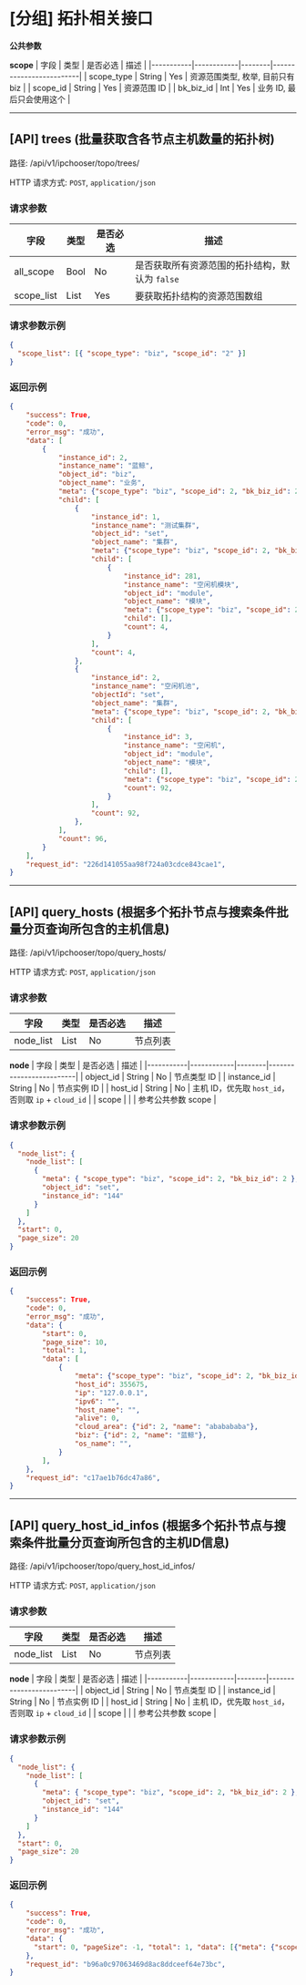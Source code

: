 # [分组] 拓扑相关接口

**公共参数**

**scope**
| 字段 | 类型 | 是否必选 | 描述 |
|-----------|------------|--------|-------------------------|
| scope_type | String | Yes | 资源范围类型, 枚举, 目前只有 biz |
| scope_id | String | Yes | 资源范围 ID |
| bk_biz_id | Int | Yes | 业务 ID, 最后只会使用这个 |

<hr>

## [API] trees (批量获取含各节点主机数量的拓扑树)

路径: /api/v1/ipchooser/topo/trees/

HTTP 请求方式: `POST`, `application/json`

### 请求参数

| 字段       | 类型 | 是否必选 | 描述                                           |
| ---------- | ---- |------| ---------------------------------------------- |
| all_scope  | Bool | No   | 是否获取所有资源范围的拓扑结构，默认为 `false` |
| scope_list | List | Yes  | 要获取拓扑结构的资源范围数组                   |

### 请求参数示例

```json
{
  "scope_list": [{ "scope_type": "biz", "scope_id": "2" }]
}
```

### 返回示例

```json
{
    "success": True,
    "code": 0,
    "error_msg": "成功",
    "data": [
        {
            "instance_id": 2,
            "instance_name": "蓝鲸",
            "object_id": "biz",
            "object_name": "业务",
            "meta": {"scope_type": "biz", "scope_id": 2, "bk_biz_id": 2},
            "child": [
                {
                    "instance_id": 1,
                    "instance_name": "测试集群",
                    "object_id": "set",
                    "object_name": "集群",
                    "meta": {"scope_type": "biz", "scope_id": 2, "bk_biz_id": 2},
                    "child": [
                        {
                            "instance_id": 281,
                            "instance_name": "空闲机模块",
                            "object_id": "module",
                            "object_name": "模块",
                            "meta": {"scope_type": "biz", "scope_id": 2, "bk_biz_id": 2},
                            "child": [],
                            "count": 4,
                        }
                    ],
                    "count": 4,
                },
                {
                    "instance_id": 2,
                    "instance_name": "空闲机池",
                    "objectId": "set",
                    "object_name": "集群",
                    "meta": {"scope_type": "biz", "scope_id": 2, "bk_biz_id": 2},
                    "child": [
                        {
                            "instance_id": 3,
                            "instance_name": "空闲机",
                            "object_id": "module",
                            "object_name": "模块",
                            "child": [],
                            "meta": {"scope_type": "biz", "scope_id": 2, "bk_biz_id": 2},
                            "count": 92,
                        }
                    ],
                    "count": 92,
                },
            ],
            "count": 96,
        }
    ],
    "request_id": "226d141055aa98f724a03cdce843cae1",
}
```

<hr>

## [API] query_hosts (根据多个拓扑节点与搜索条件批量分页查询所包含的主机信息)

路径: /api/v1/ipchooser/topo/query_hosts/

HTTP 请求方式: `POST`, `application/json`

### 请求参数

| 字段      | 类型 | 是否必选 | 描述     |
| --------- | ---- | -------- | -------- |
| node_list | List | No       | 节点列表 |

**node**
| 字段 | 类型 | 是否必选 | 描述 |
|-----------|------------|--------|-------------------------|
| object_id | String | No | 节点类型 ID |
| instance_id | String | No | 节点实例 ID |
| host_id | String | No | 主机 ID，优先取 `host_id`，否则取 `ip` + `cloud_id` |
| scope | | | 参考公共参数 scope |

### 请求参数示例

```json
{
  "node_list": {
    "node_list": [
      {
        "meta": { "scope_type": "biz", "scope_id": 2, "bk_biz_id": 2 },
        "object_id": "set",
        "instance_id": "144"
      }
    ]
  },
  "start": 0,
  "page_size": 20
}
```

### 返回示例

```json
{
    "success": True,
    "code": 0,
    "error_msg": "成功",
    "data": {
        "start": 0,
        "page_size": 10,
        "total": 1,
        "data": [
            {
                "meta": {"scope_type": "biz", "scope_id": 2, "bk_biz_id": 2},
                "host_id": 355675,
                "ip": "127.0.0.1",
                "ipv6": "",
                "host_name": "",
                "alive": 0,
                "cloud_area": {"id": 2, "name": "ababababa"},
                "biz": {"id": 2, "name": "蓝鲸"},
                "os_name": "",
            }
        ],
    },
    "request_id": "c17ae1b76dc47a86",
}
```

<hr>

## [API] query_host_id_infos (根据多个拓扑节点与搜索条件批量分页查询所包含的主机ID信息)

路径: /api/v1/ipchooser/topo/query_host_id_infos/

HTTP 请求方式: `POST`, `application/json`

### 请求参数

| 字段      | 类型 | 是否必选 | 描述     |
| --------- | ---- | -------- | -------- |
| node_list | List | No       | 节点列表 |

**node**
| 字段 | 类型 | 是否必选 | 描述 |
|-----------|------------|--------|-------------------------|
| object_id | String | No | 节点类型 ID |
| instance_id | String | No | 节点实例 ID |
| host_id | String | No | 主机 ID，优先取 `host_id`，否则取 `ip` + `cloud_id` |
| scope | | | 参考公共参数 scope |

### 请求参数示例

```json
{
  "node_list": {
    "node_list": [
      {
        "meta": { "scope_type": "biz", "scope_id": 2, "bk_biz_id": 2 },
        "object_id": "set",
        "instance_id": "144"
      }
    ]
  },
  "start": 0,
  "page_size": 20
}
```

### 返回示例

```json
{
    "success": True,
    "code": 0,
    "error_msg": "成功",
    "data": {
      "start": 0, "pageSize": -1, "total": 1, "data": [{"meta": {"scope_type": "biz", "scope_id": 2, "bk_biz_id": 2}, "host_id": 355675}]
    },
    "request_id": "b96a0c97063469d8ac8ddceef64e73bc",
}
```
